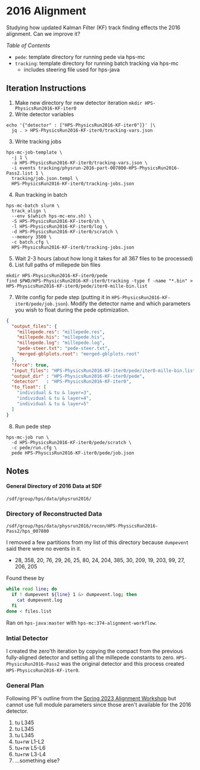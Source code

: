 # 2016 Alignment

Studying how updated Kalman Filter (KF) track finding effects the 2016 alignment.
Can we improve it?

*Table of Contents*
- `pede`: template directory for running pede via hps-mc
- `tracking`: template directory for running batch tracking via hps-mc
  - includes steering file used for hps-java

## Iteration Instructions
1. Make new directory for new detector iteration `mkdir HPS-PhysicsRun2016-KF-iter0`
2. Write detector variables 
```
echo '{"detector" : ["HPS-PhysicsRun2016-KF-iter0"]}' |\
  jq . > HPS-PhysicsRun2016-KF-iter0/tracking-vars.json
```
3. Write tracking jobs
```
hps-mc-job-template \
  -j 1 \
  -a HPS-PhysicsRun2016-KF-iter0/tracking-vars.json \
  -i events tracking/physrun-2016-part-007800-HPS-PhysicsRun2016-Pass2.list 1 \
  tracking/job.json.templ \
  HPS-PhysicsRun2016-KF-iter0/tracking-jobs.json
```
4. Run tracking in batch
```
hps-mc-batch slurm \
  track_align \
  --env $(which hps-mc-env.sh) \
  -S HPS-PhysicsRun2016-KF-iter0/sh \
  -l HPS-PhysicsRun2016-KF-iter0/log \
  -d HPS-PhysicsRun2016-KF-iter0/scratch \
  --memory 3500 \
  -c batch.cfg \
  HPS-PhysicsRun2016-KF-iter0/tracking-jobs.json
```
5. Wait 2-3 hours (about how long it takes for all 367 files to be processed)
6. List full paths of millepede bin files
```
mkdir HPS-PhysicsRun2016-KF-iter0/pede
find $PWD/HPS-PhysicsRun2016-KF-iter0/tracking -type f -name "*.bin" > HPS-PhysicsRun2016-KF-iter0/pede/iter0-mille-bin.list
```
7. Write config for pede step (putting it in `HPS-PhysicsRun2016-KF-iter0/pede/job.json`). Modify the detector name and which parameters you wish to float during the pede optimization.
```json
{
  "output_files": {
    "millepede.res": "millepede.res",
    "millepede.his": "millepede.his",
    "millepede.log": "millepede.log",
    "pede-steer.txt": "pede-steer.txt",
    "merged-gblplots.root": "merged-gblplots.root"
  },
  "force": true,
  "input_files": "HPS-PhysicsRun2016-KF-iter0/pede/iter0-mille-bin.list",
  "output_dir" : "HPS-PhysicsRun2016-KF-iter0/pede",
  "detector"   : "HPS-PhysicsRun2016-KF-iter0",
  "to_float": [
    "individual & tu & layer=3",
    "individual & tu & layer=4",
    "individual & tu & layer=5"
  ]
}
```
8. Run pede step
```
hps-mc-job run \
  -d HPS-PhysicsRun2016-KF-iter0/pede/scratch \
  -c pede/run.cfg \
  pede HPS-PhyscisRun2016-KF-iter0/pede/job.json
```

## Notes

#### General Directory of 2016 Data at SDF
```
/sdf/group/hps/data/physrun2016/
```

### Directory of Reconstructed Data
```
/sdf/group/hps/data/physrun2016/recon/HPS-PhysicsRun2016-Pass2/hps_007800
```
I removed a few partitions from my list of this directory because `dumpevent`
said there were no events in it.
- 28, 358, 20, 76, 29, 26, 25, 80, 24, 204, 385, 30, 209, 19, 203, 99, 27, 206, 205

Found these by
```bash
while read line; do
  if ! dumpevent ${line} 1 &> dumpevent.log; then
    cat dumpevent.log
  fi
done < files.list
```

Ran on `hps-java:master` with `hps-mc:374-alignment-workflow`.

### Intial Detector
I created the zero'th iteration by copying the compact from the previous fully-aligned detector and setting all the millepede constants to zero.
`HPS-PhysicsRun2016-Pass2` was the original detector and this process created `HPS-PhysicsRun2016-KF-iter0`.

### General Plan
Following PF's outline from the [Spring 2023 Alignment Workshop](https://indico.slac.stanford.edu/event/7954/timetable/?view=standard) but cannot use full module parameters since those aren't available for the 2016 detector.

1. tu L345
2. tu L345
3. tu L345
4. tu+rw L1-L2
5. tu+rw L5-L6
6. tu+rw L3-L4
7. ...something else?
